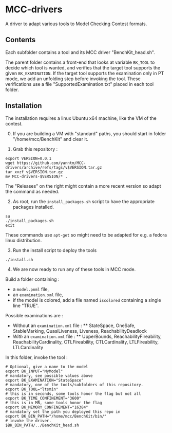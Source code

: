 # MCC-drivers

A driver to adapt various tools to Model Checking Contest formats.

## Contents

Each subfolder contains a tool and its MCC driver "BenchKit_head.sh".

The parent folder contains a front-end that looks at variable `BK_TOOL` to decide which tool is wanted, 
and verifies that the target tool supports the given `BK_EXAMINATION`. If the target tool supports
 the examination only in PT mode, we add an unfolding step before invoking the tool. 
 These verifications use a file "SupportedExamination.txt" placed in each tool folder.
  

## Installation

The installation requires a linux Ubuntu x64 machine, like the VM of the contest.

 0. If you are building a VM with "standard" paths, you should start in folder "/home/mcc/BenchKit" and clear it.

 1. Grab this repository :
```
export VERSION=0.0.1
wget https://github.com/yanntm/MCC-drivers/archive/refs/tags/v$VERSION.tar.gz
tar xvzf v$VERSION.tar.gz
mv MCC-drivers-$VERSION/* .
```

The "Releases" on the right might contain a more recent version so adapt the command as needed.  

 2. As root, run the `install_packages.sh` script to have the appropriate packages installed.
 
 ```
 su
 ./install_packages.sh
 exit
 ```
 
 These commands use `apt-get` so might need to be adapted for e.g. a fedora linux distribution.
 
 3. Run the install script to deploy the tools
 
 ```
 ./install.sh
 ```
 
 4. We are now ready to run any of these tools in MCC mode.
 
 Build a folder containing :
 * a `model.pnml` file, 
 * an `examination.xml` file, 
 * if the model is colored, add a file named `iscolored` containing a single line "TRUE".


Possible examinations are :
 * Without an `examination.xml` file :
 ** StateSpace, OneSafe, StableMarking, QuasiLiveness, Liveness, ReachabilityDeadlock  
 * *With* an `examination.xml` file :
 ** UpperBounds, ReachabilityFireability, ReachabilityCardinality, CTLFireability, CTLCardinality, LTLFireability, LTLCardinality   
 
 In this folder, invoke the tool :
 ```
# Optional, give a name to the model
export BK_INPUT="MyModel"
# mandatory, see possible values above
export BK_EXAMINATION="StateSpace"
# mandatory, one of the tools/subfolders of this repository. 
export BK_TOOL="ltsmin"
# this is in seconds, some tools honor the flag but not all
export BK_TIME_CONFINEMENT="3600"
# this is in MB, some tools honor the flag
export BK_MEMORY_CONFINEMENT="16384"
# mandatory set the path you deployed this repo in
export BK_BIN_PATH="/home/mcc/BenchKit/bin/" 
# invoke the driver.
$BK_BIN_PATH/../BenchKit_head.sh
 ```
 